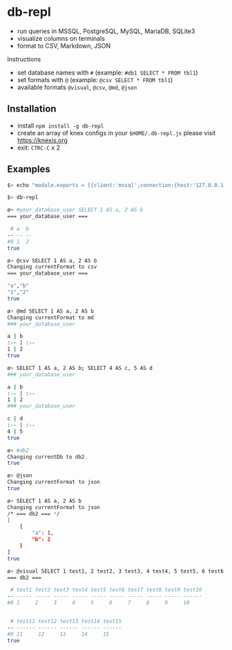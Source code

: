 # db-repl

- run queries in MSSQL, PostgreSQL, MySQL, MariaDB, SQLite3
- visualize columns on terminals
- format to CSV, Markdown, JSON

Instructions
- set database names with `#` (example: `#db1 SELECT * FROM tbl1`)
- set formats with `@` (example: `@csv SELECT * FROM tbl1`)
- available formats `@visual`, `@csv`, `@md`, `@json`

## Installation
- install `npm install -g db-repl`
- create an array of knex configs in your `$HOME/.db-repl.js` please visit https://knexjs.org
- exit: `CTRC-C` x 2

## Examples
```bash
$> echo "module.exports = [{client:'mssql',connection:{host:'127.0.0.1',user:'your_database_user',password:'your_database_password',database:'myapp_test'}}];" > $HOME/.db-repl.js

$> db-repl

ø> #your_database_user SELECT 1 AS a, 2 AS b
=== your_database_user ===

 # a  b
-- -- --
#0 1  2
true

ø> @csv SELECT 1 AS a, 2 AS b
Changing currentFormat to csv
=== your_database_user ===

"a","b"
"1","2"
true

ø> @md SELECT 1 AS a, 2 AS b
Changing currentFormat to md
### your_database_user

a | b
:-- | :--
1 | 2
true

ø> SELECT 1 AS a, 2 AS b; SELECT 4 AS c, 5 AS d
### your_database_user

a | b
:-- | :--
1 | 2
### your_database_user

c | d
:-- | :--
4 | 5
true

ø> #db2
Changing currentDb to db2
true

ø> @json
Changing currentFormat to json
true

ø> SELECT 1 AS a, 2 AS b
Changing currentFormat to json
/* === db2 === */
[
    {
        "a": 1,
        "b": 2
    }
]
true

ø> @visual SELECT 1 test1, 2 test2, 3 test3, 4 test4, 5 test5, 6 test6, 7 test7, 8 test8, 9 test9, 10 test10, 11 test11, 12 test12, 13 test13, 14 test14, 15 test15
=== db2 ===

 # test1 test2 test3 test4 test5 test6 test7 test8 test9 test10
-- ----- ----- ----- ----- ----- ----- ----- ----- ----- ------
#0 1     2     3     4     5     6     7     8     9     10


 # test11 test12 test13 test14 test15
-- ------ ------ ------ ------ ------
#0 11     12     13     14     15
true
```
